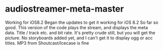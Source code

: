 # audiostreamer-meta-master
Working for iOS8.2
Began the updates to get it working for iOS 8.2
So far so good.
This version of the code plays the stream, and displays the meta data. Title / track etc. and bit rate.
It's pretty crude still, but you will get the picture.
No storyboards added yet, and I can't get it to display ogg or acc titles. MP3 from Shoutcast/Icecase is fine

